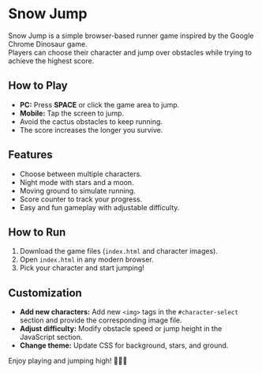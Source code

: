 # Snow Jump

Snow Jump is a simple browser-based runner game inspired by the Google Chrome Dinosaur game.  
Players can choose their character and jump over obstacles while trying to achieve the highest score.  

## How to Play
- **PC:** Press **SPACE** or click the game area to jump.  
- **Mobile:** Tap the screen to jump.  
- Avoid the cactus obstacles to keep running.  
- The score increases the longer you survive.  

## Features
- Choose between multiple characters.  
- Night mode with stars and a moon.  
- Moving ground to simulate running.  
- Score counter to track your progress.  
- Easy and fun gameplay with adjustable difficulty.  

## How to Run
1. Download the game files (`index.html` and character images).  
2. Open `index.html` in any modern browser.  
3. Pick your character and start jumping!  

## Customization
- **Add new characters:** Add new `<img>` tags in the `#character-select` section and provide the corresponding image file.  
- **Adjust difficulty:** Modify obstacle speed or jump height in the JavaScript section.  
- **Change theme:** Update CSS for background, stars, and ground.  

Enjoy playing and jumping high! 🏃‍♀️🌙
